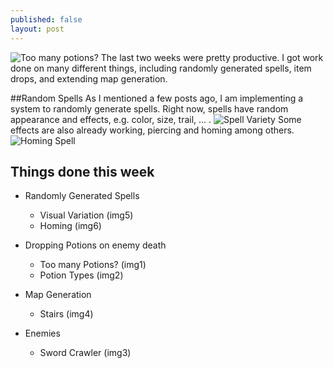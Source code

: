```yaml
---
published: false
layout: post
---
```


![Too many potions?]()
The last two weeks were pretty productive. I got work done on many different things, including randomly generated spells, item drops, and extending map generation. 
<!--excerpt-->
 
##Random Spells
As I mentioned a few posts ago, I am implementing a system to randomly generate spells. Right now, spells have random appearance and effects, e.g. color, size, trail, ... .
![Spell Variety]()
Some effects are also already working, piercing and homing among others.
![Homing Spell]()
## Things done this week
- Randomly Generated Spells
    - Visual Variation (img5)
    - Homing (img6)
 
- Dropping Potions on enemy death
    - Too many Potions? (img1)
    - Potion Types (img2)
    
- Map Generation
    - Stairs (img4)
    
- Enemies
	- Sword Crawler (img3)